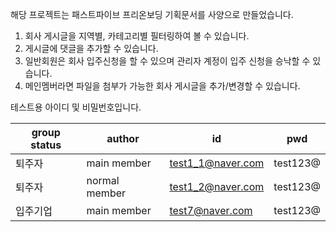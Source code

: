 
해당 프로젝트는 패스트파이브 프리온보딩 기획문서를 사양으로 만들었습니다.

1. 회사 게시글을 지역별, 카테고리별 필터링하여 볼 수 있습니다.
2. 게시글에 댓글을 추가할 수 있습니다.
3. 일반회원은 회사 입주신청을 할 수 있으며 관리자 계정이 입주 신청을 승낙할 수 있습니다.
4. 메인멤버라면 파일을 첨부가 가능한 회사 게시글을 추가/변경할 수 있습니다.

테스트용 아이디 및 비밀번호입니다.

| group status | author        | id                | pwd      |
|--------------|---------------|-------------------|----------|
| 퇴주자         | main member   | test1_1@naver.com | test123@ |
| 퇴주자        | normal member | test1_2@naver.com | test123@ |
| 입주기업       | main member   | test7@naver.com   | test123@ |
